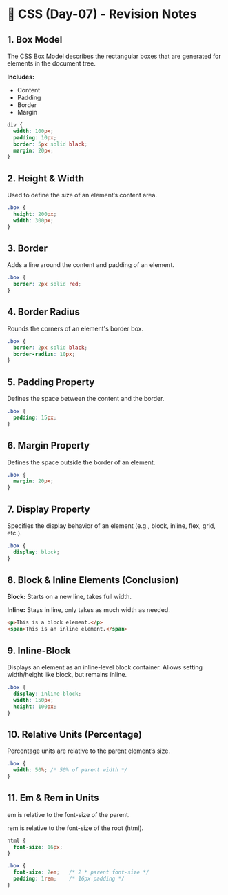 # 📘 CSS (Day-07) - Revision Notes

## 1. Box Model
The CSS Box Model describes the rectangular boxes that are generated for elements in the document tree.

**Includes:**
- Content
- Padding
- Border
- Margin

```css
div {
  width: 100px;
  padding: 10px;
  border: 5px solid black;
  margin: 20px;
}
```
## 2. Height & Width
Used to define the size of an element’s content area.

```css
.box {
  height: 200px;
  width: 300px;
}
```
## 3. Border
Adds a line around the content and padding of an element.

```css
.box {
  border: 2px solid red;
}
```
## 4. Border Radius
Rounds the corners of an element's border box.

```css
.box {
  border: 2px solid black;
  border-radius: 10px;
}
```
## 5. Padding Property
Defines the space between the content and the border.

```css
.box {
  padding: 15px;
}
```
## 6. Margin Property
Defines the space outside the border of an element.

```css
.box {
  margin: 20px;
}
```
## 7. Display Property
Specifies the display behavior of an element (e.g., block, inline, flex, grid, etc.).

```css
.box {
  display: block;
}
```
## 8. Block & Inline Elements (Conclusion)
**Block:** Starts on a new line, takes full width.

**Inline:** Stays in line, only takes as much width as needed.

```html
<p>This is a block element.</p>
<span>This is an inline element.</span>
```
## 9. Inline-Block
Displays an element as an inline-level block container. Allows setting width/height like block, but remains inline.

```css
.box {
  display: inline-block;
  width: 150px;
  height: 100px;
}
```
## 10. Relative Units (Percentage)
Percentage units are relative to the parent element’s size.

```css
.box {
  width: 50%; /* 50% of parent width */
}
```
## 11. Em & Rem in Units
em is relative to the font-size of the parent.

rem is relative to the font-size of the root (html).

```css
html {
  font-size: 16px;
}

.box {
  font-size: 2em;   /* 2 * parent font-size */
  padding: 1rem;    /* 16px padding */
}
```